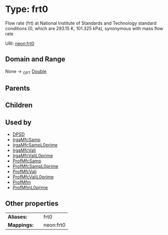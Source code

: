 
# Type: frt0


Flow rate (frt) at National Institute of Standards and Technology standard conditions (0, which are  293.15 K, 101.325 kPa), synonymous with mass flow rate

URI: [neon:frt0](https://data.neonscience.org/frt0)


## Domain and Range

None ->  <sub>OPT</sub> [Double](types/Double.md)

## Parents


## Children


## Used by

 * [DPSD](DPSD.md)
 * [IrgaMfcSamp](IrgaMfcSamp.md)
 * [IrgaMfcSampL0prime](IrgaMfcSampL0prime.md)
 * [IrgaMfcVali](IrgaMfcVali.md)
 * [IrgaMfcValiL0prime](IrgaMfcValiL0prime.md)
 * [ProfMfcSamp](ProfMfcSamp.md)
 * [ProfMfcSampL0prime](ProfMfcSampL0prime.md)
 * [ProfMfcVali](ProfMfcVali.md)
 * [ProfMfcValiL0prime](ProfMfcValiL0prime.md)
 * [ProfMfm](ProfMfm.md)
 * [ProfMfmL0prime](ProfMfmL0prime.md)

## Other properties

|  |  |  |
| --- | --- | --- |
| **Aliases:** | | frt0 |
| **Mappings:** | | neon:frt0 |


